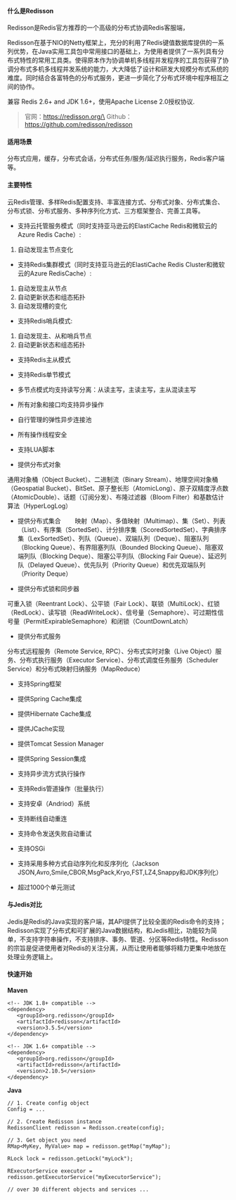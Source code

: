 
#### 什么是Redisson

Redisson是Redis官方推荐的一个高级的分布式协调Redis客服端，

Redisson在基于NIO的Netty框架上，充分的利用了Redis键值数据库提供的一系列优势，在Java实用工具包中常用接口的基础上，为使用者提供了一系列具有分布式特性的常用工具类。使得原本作为协调单机多线程并发程序的工具包获得了协调分布式多机多线程并发系统的能力，大大降低了设计和研发大规模分布式系统的难度。同时结合各富特色的分布式服务，更进一步简化了分布式环境中程序相互之间的协作。

兼容 Redis 2.6+ and JDK 1.6+，使用Apache License 2.0授权协议.

> 官网：https://redisson.org/\
> Github：https://github.com/redisson/redisson

#### 适用场景

分布式应用，缓存，分布式会话，分布式任务/服务/延迟执行服务，Redis客户端等。

#### 主要特性

云Redis管理、多样Redis配置支持、丰富连接方式、分布式对象、分布式集合、分布式锁、分布式服务、多种序列化方式、三方框架整合、完善工具等。

- 支持云托管服务模式（同时支持亚马逊云的ElastiCache Redis和微软云的Azure Redis Cache）:
1. 自动发现主节点变化

- 支持Redis集群模式（同时支持亚马逊云的ElastiCache Redis Cluster和微软云的Azure RedisCache）:
1. 自动发现主从节点
1. 自动更新状态和组态拓扑
1. 自动发现槽的变化

- 支持Redis哨兵模式:
1. 自动发现主、从和哨兵节点
1. 自动更新状态和组态拓扑

- 支持Redis主从模式

- 支持Redis单节模式

- 多节点模式均支持读写分离：从读主写，主读主写，主从混读主写

- 所有对象和接口均支持异步操作

- 自行管理的弹性异步连接池

- 所有操作线程安全

- 支持LUA脚本

- 提供分布式对象

通用对象桶（Object Bucket）、二进制流（Binary Stream）、地理空间对象桶（Geospatial Bucket）、BitSet、原子整长形（AtomicLong）、原子双精度浮点数（AtomicDouble）、话题（订阅分发）、布隆过滤器（Bloom Filter）和基数估计算法（HyperLogLog）

- 提供分布式集合
　　映射（Map）、多值映射（Multimap）、集（Set）、列表（List）、有序集（SortedSet）、计分排序集（ScoredSortedSet）、字典排序集（LexSortedSet）、列队（Queue）、双端队列（Deque）、阻塞队列（Blocking Queue）、有界阻塞列队（Bounded Blocking Queue）、阻塞双端列队（Blocking Deque）、阻塞公平列队（Blocking Fair Queue）、延迟列队（Delayed Queue）、优先队列（Priority Queue）和优先双端队列（Priority Deque）

- 提供分布式锁和同步器

可重入锁（Reentrant Lock）、公平锁（Fair Lock）、联锁（MultiLock）、红锁（RedLock）、读写锁（ReadWriteLock）、信号量（Semaphore）、可过期性信号量（PermitExpirableSemaphore）和闭锁（CountDownLatch）

- 提供分布式服务

分布式远程服务（Remote Service, RPC）、分布式实时对象（Live Object）服务、分布式执行服务（Executor Service）、分布式调度任务服务（Scheduler Service）和分布式映射归纳服务（MapReduce）

- 支持Spring框架

- 提供Spring Cache集成

- 提供Hibernate Cache集成

- 提供JCache实现

- 提供Tomcat Session Manager

- 提供Spring Session集成

- 支持异步流方式执行操作

- 支持Redis管道操作（批量执行）

- 支持安卓（Andriod）系统

- 支持断线自动重连

- 支持命令发送失败自动重试

- 支持OSGi

- 支持采用多种方式自动序列化和反序列化（Jackson JSON,Avro,Smile,CBOR,MsgPack,Kryo,FST,LZ4,Snappy和JDK序列化）

- 超过1000个单元测试

#### 与Jedis对比

Jedis是Redis的Java实现的客户端，其API提供了比较全面的Redis命令的支持；Redisson实现了分布式和可扩展的Java数据结构，和Jedis相比，功能较为简单，不支持字符串操作，不支持排序、事务、管道、分区等Redis特性。Redisson的宗旨是促进使用者对Redis的关注分离，从而让使用者能够将精力更集中地放在处理业务逻辑上。

#### 快速开始

**Maven**

```
<!-- JDK 1.8+ compatible -->
<dependency>
   <groupId>org.redisson</groupId>
   <artifactId>redisson</artifactId>
   <version>3.5.5</version>
</dependency>  

<!-- JDK 1.6+ compatible -->
<dependency>
   <groupId>org.redisson</groupId>
   <artifactId>redisson</artifactId>
   <version>2.10.5</version>
</dependency>
```

**Java**

```
// 1. Create config object
Config = ...

// 2. Create Redisson instance
RedissonClient redisson = Redisson.create(config);

// 3. Get object you need
RMap<MyKey, MyValue> map = redisson.getMap("myMap");

RLock lock = redisson.getLock("myLock");

RExecutorService executor = redisson.getExecutorService("myExecutorService");

// over 30 different objects and services ...
```
